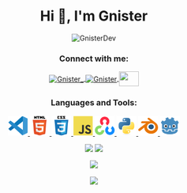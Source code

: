 <h1 align="center">Hi 👋, I'm Gnister</h1>

<p align="center">
  <img src="https://komarev.com/ghpvc/?username=GnisterDev&label=Profile%20views&color=red&style=flat" alt="GnisterDev" />
  <!--
  <a href="./" target="_blank">
    <img draggable="false" style="width:119xp;height:20xp;" src="https://discord.com/api/guilds/(...)/embed.png">
  </a> 
  -->
</p>

<!--Connect with me-->
<h3 align="center">Connect with me:</h3>
<p align="center">
  <a href="https://twitter.com/Gnister_" target="blank">
    <img align="center" src="https://raw.githubusercontent.com/rahuldkjain/github-profile-readme-generator/master/src/images/icons/Social/twitter.svg" alt="Gnister_" height="30" width="40" title="Gnister_"/>
  </a>
  <a href="https://www.youtube.com/channel/UCk8Yycki2EeNdmnCpnxzUag" target="blank">
    <img align="center" src="https://raw.githubusercontent.com/rahuldkjain/github-profile-readme-generator/master/src/images/icons/Social/youtube.svg" alt="Gnister" height="30" width="40" title="Gnister"/>
  </a>
  <a href="./" target="blank">
    <img align="center" src="https://raw.githubusercontent.com/rahuldkjain/github-profile-readme-generator/master/src/images/icons/Social/discord.svg" alt="" height="30" width="40" title="Comming Soon!"/>
  </a>
</p>

<!--Language and Tools-->
<h3 align="center">Languages and Tools:</h3>
<p align="center">
  <a href="https://code.visualstudio.com/" target="_blank">
    <img src="https://raw.githubusercontent.com/devicons/devicon/master/icons/vscode/vscode-original.svg" alt="vscode" width="40" height="40"/> 
  </a> 
  <a href="https://developer.mozilla.org/en-US/docs/Learn/HTML" target="_blank"> 
    <img src="https://raw.githubusercontent.com/devicons/devicon/master/icons/html5/html5-original-wordmark.svg" alt="html5" width="40" height="40"/> 
  </a>
  <a href="https://developer.mozilla.org/en-US/docs/Learn/CSS" target="_blank">
    <img src="https://raw.githubusercontent.com/devicons/devicon/master/icons/css3/css3-original-wordmark.svg" alt="css3" width="40" height="40"/> 
  </a>
  <a href="https://developer.mozilla.org/en-US/docs/Learn/JavaScript" target="_blank">
    <img src="https://raw.githubusercontent.com/devicons/devicon/master/icons/javascript/javascript-original.svg" alt="javascript" width="40" height="40"/> 
  </a> 
  <a href="https://opencv.org/" target="_blank">
    <img src="https://raw.githubusercontent.com/devicons/devicon/master/icons/opencv/opencv-original.svg" alt="opencv" width="40" height="40"/> 
   </a>
  <a href="https://www.python.org" target="_blank">
    <img src="https://raw.githubusercontent.com/devicons/devicon/master/icons/python/python-original.svg" alt="python" width="40" height="40"/> 
  </a>
  <a href="https://www.blender.org/" target="_blank">
    <img src="https://raw.githubusercontent.com/devicons/devicon/master/icons/blender/blender-original.svg" alt="python" width="40" height="40"/> 
  </a>
    <a href="https://godotengine.org/" target="_blank">
    <img src="https://raw.githubusercontent.com/devicons/devicon/master/icons/godot/godot-original.svg" alt="python" width="40" height="40"/> 
  </a>
</p>

<!--Stats-->
<p align="center">
  <img src="https://github-readme-stats.vercel.app/api?username=GnisterDev&theme=blueberry&count_private=true&hide_border=true&line_height=25">
  <img src="https://github-readme-stats.vercel.app/api/top-langs/?username=GnisterDev&theme=blueberry&count_private=true&hide_border=true&line_height=25">
</p>
<p align="center">
  <img src="https://github-readme-streak-stats.herokuapp.com/?user=GnisterDev&theme=blueberry&count_private=true&hide_border=true&line_height=25"/>
</p>
<p align="center">
  <img src="https://lanyard.cnrad.dev/api/531795987304284162?idleMessage=Probably%20programming%20something">
</p>